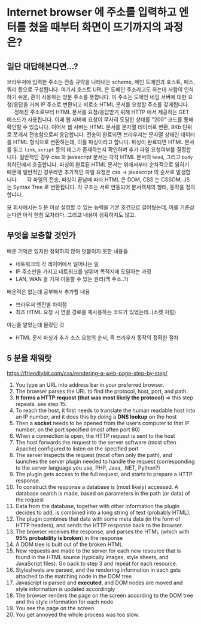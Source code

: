 # Internet browser 에 주소를 입력하고 엔터를 쳤을 때부터 화면이 뜨기까지의 과정은?

## 일단 대답해본다면...?

브라우저에 입력한 주소는 전송 규약을 나타내는 scheme, 메인 도메인과 호스트, 패스, 쿼리 등으로 구성됩니다. 여기서 호스트 URL 은 도메인 주소라고도 하는데 사람이 인식하기 쉬운, 흔히 사용하는 영문 주소를 뜻합니다. 이 주소는 도메인 네임 서버에 대한 요청/응답을 거쳐 IP 주소로 변환되고 비로소 HTML 문서를 요청할 주소를 갖게됩니다.
     정해진 주소로부터 HTML 문서를 요청/응답받기 위해 HTTP 에서 제공하는 GET 메소드가 사용됩니다. 이때 웹 서버에 요청이 무사히 도달한 상태를 "200" 코드를 통해 확인할 수 있습니다. 이어서 웹 서버는 HTML 문서를 문자열 데이터로 변환, 8Kb 단위로 쪼개서 전송함으로써 응답합니다. 전송이 완료되면 브라우저는 문자열 상태인 데이터를 HTML 형식으로 변환하는데, 이를 파싱이라고 합니다. 파싱이 완료되면 HTML 문서를 읽고 `link`, `script` 등의 태그가 존재하는지 확인하며 추가 파일 요청여부를 결정합니다. 일반적인 경우 css 와 javascript 문서는 각각 HTML 문서의 `head`, 그리고 `body` 최하단에서 호출합니다. 파싱이 완료된 HTML 문서는 위에서부터 순차적으로 읽히기 때문에 일반적인 경우라면 추가적인 파일 요청은 css -> javascript 의 순서로 발생합니다.
     각 파일의 전송, 파싱이 끝남에 따라 HTML 은 DOM, CSS 는 CSSOM, JS 는 Syntax Tree 로 변환됩니다. 각 구조는 서로 연동되어 문서객체의 형태, 동작을 정의합니다.

모 회사에서는 5 분 이상 설명할 수 있는 능력을 기본 조건으로 걸어뒀는데, 이를 기준삼는다면 아직 한참 모자라다. 그리고 내용이 정확하지도 않고.

## 무엇을 보충할 것인가

배운 기억은 있지만 정확하지 않아 덧붙이지 못한 내용들

* 네트워크의 각 레이어에서 일어나는 일
* IP 주소만을 가지고 네트워크를 널뛰며 목적지에 도달하는 과정
* LAN, WAN 을 거쳐 이동할 수 있는 원리(맥 주소..?)

배운적은 없는데 공부해서 추가할 내용

* 브라우저 엔진별 차이점
* 최초 HTML 요청 시 연결 경로를 재사용하는 코드가 있었는데..(소켓 처럼)

아는줄 알았는데 몰랐던 것

* HTML 문서 파싱과 추가 소스 요청의 순서, 즉 브라우저 동작의 정확한 절차

## 5 분을 채워랏

https://friendlybit.com/css/rendering-a-web-page-step-by-step/

1. You type an URL into address bar in your preferred browser.
1. The browser parses the URL to find the protocol, host, port, and path.
1. **It forms a HTTP request (that was most likely the protocol)** => this step repeats. see step 15.
1. To reach the host, it first needs to translate the human readable host into an IP number, and it does this by doing a **DNS lookup** on the host
1. Then a **socket** needs to be opened from the user’s computer to that IP number, on the port specified (most often port 80)
1. When a connection is open, the HTTP request is sent to the host
1. The host forwards the request to the server software (most often Apache) configured to listen on the specified port
1. The server inspects the request (most often only the path), and launches the server plugin needed to handle the request (corresponding to the server language you use, PHP, Java, .NET, Python?)
1. The plugin gets access to the full request, and starts to prepare a HTTP response.
1. To construct the response a database is (most likely) accessed. A database search is made, based on parameters in the path (or data) of the request
1. Data from the database, together with other information the plugin decides to add, is combined into a long string of text (probably HTML).
1. The plugin combines that data with some meta data (in the form of HTTP headers), and sends the HTTP response back to the browser.
1. The browser receives the response, and parses the HTML (which with **95% probability is broken**) in the response
1. A DOM tree is built out of the broken HTML
1. New requests are made to the server for each new resource that is found in the HTML source (typically images, style sheets, and JavaScript files). Go back to step 3 and repeat for each resource.
1. Stylesheets are parsed, and the rendering information in each gets attached to the matching node in the DOM tree
1. Javascript is parsed and **executed**, and DOM nodes are moved and style information is updated accordingly
1. The browser renders the page on the screen according to the DOM tree and the style information for each node
1. You see the page on the screen
1. You get annoyed the whole process was too slow.
